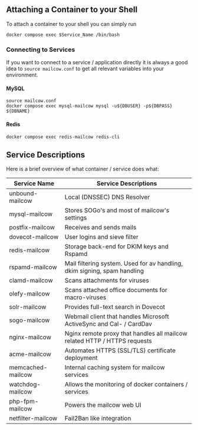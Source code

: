 ## Attaching a Container to your Shell

To attach a container to your shell you can simply run

```
docker compose exec $Service_Name /bin/bash
```

### Connecting to Services

If you want to connect to a service / application directly it is always a good idea to `source mailcow.conf` to get all relevant variables into your environment.

#### MySQL

```
source mailcow.conf
docker compose exec mysql-mailcow mysql -u${DBUSER} -p${DBPASS} ${DBNAME}
```

#### Redis

```
docker compose exec redis-mailcow redis-cli
```

## Service Descriptions

Here is a brief overview of what container / service does what:

| Service Name      | Service Descriptions                                                      |
| ----------------- | ------------------------------------------------------------------------- |
| unbound-mailcow   | Local (DNSSEC) DNS Resolver                                               |
| mysql-mailcow     | Stores SOGo's and most of mailcow's settings                              |
| postfix-mailcow   | Receives and sends mails                                                  |
| dovecot-mailcow   | User logins and sieve filter                                              |
| redis-mailcow     | Storage back-end for DKIM keys and Rspamd                                 |
| rspamd-mailcow    | Mail filtering system. Used for av handling, dkim signing, spam handling  |
| clamd-mailcow     | Scans attachments for viruses                                             |
| olefy-mailcow     | Scans attached office documents for macro-viruses                         |
| solr-mailcow      | Provides full-text search in Dovecot                                      |
| sogo-mailcow      | Webmail client that handles Microsoft ActiveSync and Cal- / CardDav       |
| nginx-mailcow     | Nginx remote proxy that handles all mailcow related HTTP / HTTPS requests |
| acme-mailcow      | Automates HTTPS (SSL/TLS) certificate deployment                          |
| memcached-mailcow | Internal caching system for mailcow services                              |
| watchdog-mailcow  | Allows the monitoring of docker containers / services                     |
| php-fpm-mailcow   | Powers the mailcow web UI                                                 |
| netfilter-mailcow | Fail2Ban like integration                                                 |